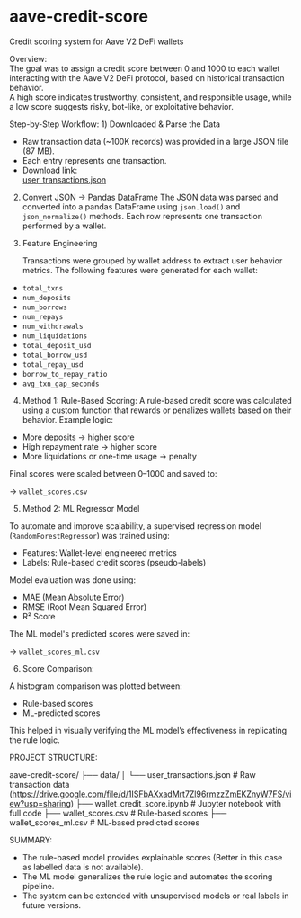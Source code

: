 # aave-credit-score
Credit scoring system for Aave V2 DeFi wallets

Overview:   
The goal was to assign a credit score between 0 and 1000 to each wallet interacting with the Aave V2 DeFi protocol, based on historical transaction behavior.  
A high score indicates trustworthy, consistent, and responsible usage, while a low score suggests risky, bot-like, or exploitative behavior.

Step-by-Step Workflow:
1️) Downloaded & Parse the Data

- Raw transaction data (~100K records) was provided in a large JSON file (87 MB).
- Each entry represents one transaction.
- Download link:  
  [user_transactions.json](https://drive.google.com/file/d/1ISFbAXxadMrt7Zl96rmzzZmEKZnyW7FS/view?usp=sharing)

2) Convert JSON → Pandas DataFrame
   The JSON data was parsed and converted into a pandas DataFrame using `json.load()` and `json_normalize()` methods. Each row represents one transaction performed by a wallet.

3) Feature Engineering
   
   Transactions were grouped by wallet address to extract user behavior metrics. The following features were generated for each wallet:
- `total_txns`
- `num_deposits`
- `num_borrows`
- `num_repays`
- `num_withdrawals`
- `num_liquidations`
- `total_deposit_usd`
- `total_borrow_usd`
- `total_repay_usd`
- `borrow_to_repay_ratio`
- `avg_txn_gap_seconds`

4) Method 1: Rule-Based Scoring:
   A rule-based credit score was calculated using a custom function that rewards or penalizes wallets based on their behavior. Example logic:

- More deposits → higher score
- High repayment rate → higher score
- More liquidations or one-time usage → penalty

Final scores were scaled between 0–1000 and saved to:

-> `wallet_scores.csv`

5) Method 2: ML Regressor Model

To automate and improve scalability, a supervised regression model (`RandomForestRegressor`) was trained using:

- Features: Wallet-level engineered metrics
- Labels: Rule-based credit scores (pseudo-labels)

Model evaluation was done using:

- MAE (Mean Absolute Error)
- RMSE (Root Mean Squared Error)
- R² Score

The ML model's predicted scores were saved in:

-> `wallet_scores_ml.csv`

6) Score Comparison:

A histogram comparison was plotted between:

- Rule-based scores
- ML-predicted scores

This helped in visually verifying the ML model’s effectiveness in replicating the rule logic.

PROJECT STRUCTURE: 

aave-credit-score/
├── data/
│ └── user_transactions.json   # Raw transaction data (https://drive.google.com/file/d/1ISFbAXxadMrt7Zl96rmzzZmEKZnyW7FS/view?usp=sharing) 
├── wallet_credit_score.ipynb  # Jupyter notebook with full code
├── wallet_scores.csv          # Rule-based scores
├── wallet_scores_ml.csv       # ML-based predicted scores

SUMMARY: 
- The rule-based model provides explainable scores (Better in this case as labelled data is not available).
- The ML model generalizes the rule logic and automates the scoring pipeline.
- The system can be extended with unsupervised models or real labels in future versions.

